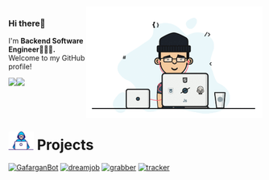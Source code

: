 <img src="https://github.com/MagomedovArthur/MagomedovArthur/blob/main/main/dev.gif" width="350" align="right"/>

### Hi there👋
I'm **Backend Software Engineer👨🏻‍💻.** Welcome to my GitHub profile!

<img src="https://github-readme-stats.vercel.app/api?username=MagomedovArthur&title_color=0074D9&text_color=E5C07B&icon_color=2ECC40&border_color=30363D&bg_color=161B22&show_icons=true&cache_seconds=1800&locale=en&border_radius=5&hide=,issues,&count_private=true&include_all_commit=true"/>

<img align="left" src="https://komarev.com/ghpvc/?username=MagomedovArthur&color=2ECC40&label=PROFILE+VIEWS"/>

<br></br>
# <img src="https://github.com/MagomedovArthur/MagomedovArthur/blob/main/main/Developer.gif" width="50" /> Projects
<p align="left">

  <a href="https://github.com/MagomedovArthur/GafarganBot"><img width="278" src="https://denvercoder1-github-readme-stats.vercel.app/api/pin/?username=MagomedovArthur&repo=GafarganBot&theme=dracula&bg_color=1F222E&title_color=F85D7F&hide_border=true&icon_color=F8D866&show_icons=false" alt="GafarganBot"></a>
  <a href="https://github.com/MagomedovArthur/dreamjob"><img width="278" src="https://denvercoder1-github-readme-stats.vercel.app/api/pin/?username=MagomedovArthur&repo=dreamjob&theme=dracula&bg_color=1F222E&title_color=F85D7F&hide_border=true&icon_color=F8D866&show_icons=false" alt="dreamjob"></a>
  <a href="https://github.com/MagomedovArthur/grabber"><img width="278" src="https://denvercoder1-github-readme-stats.vercel.app/api/pin/?username=MagomedovArthur&repo=grabber&theme=dracula&bg_color=1F222E&title_color=F85D7F&hide_border=true&icon_color=F8D866&show_icons=false" alt="grabber"></a>
  <a href="https://github.com/MagomedovArthur/tracker"><img width="278" src="https://denvercoder1-github-readme-stats.vercel.app/api/pin/?username=MagomedovArthur&repo=tracker&theme=dracula&bg_color=1F222E&title_color=F85D7F&hide_border=true&icon_color=F8D866&show_icons=false" alt="tracker"></a>

<br></br>
